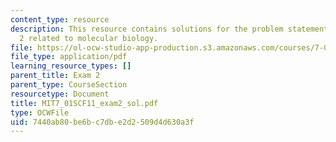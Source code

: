 ```yaml
---
content_type: resource
description: This resource contains solutions for the problem statements for the exam
  2 related to molecular biology.
file: https://ol-ocw-studio-app-production.s3.amazonaws.com/courses/7-01sc-fundamentals-of-biology-fall-2011/7440ab80be6bc7dbe2d2509d4d630a3f_MIT7_01SCF11_exam2_sol.pdf
file_type: application/pdf
learning_resource_types: []
parent_title: Exam 2
parent_type: CourseSection
resourcetype: Document
title: MIT7_01SCF11_exam2_sol.pdf
type: OCWFile
uid: 7440ab80-be6b-c7db-e2d2-509d4d630a3f
---
```

